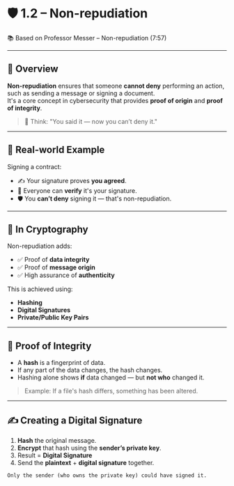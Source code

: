 # 🛡️ 1.2 – Non-repudiation

📚 Based on Professor Messer – Non-repudiation (7:57)

---

## 🎯 Overview

**Non-repudiation** ensures that someone **cannot deny** performing an action, such as sending a message or signing a document.  
It's a core concept in cybersecurity that provides **proof of origin** and **proof of integrity**.

> 🧠 Think: "You said it — now you can’t deny it."

---

## 🧾 Real-world Example

Signing a contract:
- ✍️ Your signature proves **you agreed**.
- 🧾 Everyone can **verify** it's your signature.
- 🛡️ You **can’t deny** signing it — that's non-repudiation.

---

## 🔐 In Cryptography

Non-repudiation adds:
- ✅ Proof of **data integrity**
- ✅ Proof of **message origin**
- ✅ High assurance of **authenticity**

This is achieved using:
- **Hashing**
- **Digital Signatures**
- **Private/Public Key Pairs**

---

## 🧬 Proof of Integrity

- A **hash** is a fingerprint of data.
- If any part of the data changes, the hash changes.
- Hashing alone shows **if** data changed — but **not who** changed it.

> Example: If a file's hash differs, something has been altered.

---

## ✍️ Creating a Digital Signature

1. **Hash** the original message.
2. **Encrypt** that hash using the **sender’s private key**.
3. Result = **Digital Signature**
4. Send the **plaintext** + **digital signature** together.

```plaintext
Only the sender (who owns the private key) could have signed it.
